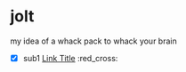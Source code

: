 # jolt
my idea of a whack pack to whack your brain

- [X] sub1 [Link Title](https://example.com) :red_cross:
